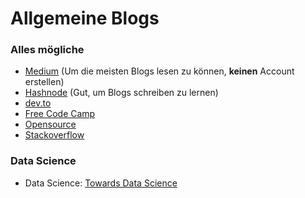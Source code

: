 # Allgemeine Blogs
  
### Alles mögliche
- [Medium](https://medium.com/) (Um die meisten Blogs lesen zu können, **keinen** Account erstellen)
- [Hashnode](https://hashnode.com/) (Gut, um Blogs schreiben zu lernen)
- [dev.to](https://dev.to/)
- [Free Code Camp](https://www.freecodecamp.org/)
- [Opensource](https://opensource.com/)
- [Stackoverflow](https://stackoverflow.blog/)

### Data Science
- Data Science: [Towards Data Science](https://towardsdatascience.com/)
